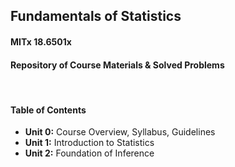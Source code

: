 ## Fundamentals of Statistics
#### MITx 18.6501x
#### Repository of Course Materials & Solved Problems

<br>

#### **Table of Contents**
- **Unit 0:** Course Overview, Syllabus, Guidelines
- **Unit 1:** Introduction to Statistics
- **Unit 2:** Foundation of Inference
